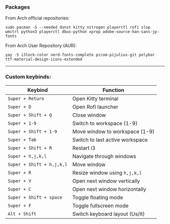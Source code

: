 ### Packages
From Arch official repositories:
```
sudo pacman -S --needed dunst kitty nitrogen playerctl rofi slop wmctrl python3 playerctl dbus-python xprop adobe-source-han-sans-jp-fonts
```
  
From Arch User Repository (AUR):
```
yay -S i3lock-color nerd-fonts-complete picom-pijulius-git polybar ttf-material-design-icons-extended 
```

***
### Custom keybinds:

| Keybind | Function |
| --- | --- |
| `Super + Return` | Open Kitty terminal |
| `Super + D` | Open Rofi launcher |
| `Super + Shift + Q` | Close window |
| `Super + 1-9` | Switch to workspace (1-9) |
| `Super + Shift + 1-9` | Move window to workspace (1-9) |
| `Super + Tab` | Switch to last active workspace |
| `Super + Shift + R` | Restart i3 |
| `Super + h,j,k,l` | Navigate through windows |
| `Super + Shift + h,j,k,l` | Move window |
| `Super + R` | Resize window using `h,j,k,l` |
| `Super + V` | Open next window vertically |
| `Super + C` | Open next window horizontally |
| `Super + Shift + space` | Toggle floating mode |
| `Super + F` | Toggle fullscreen mode |
| `Alt + Shift` | Switch keyboard layout (Us/It) |
